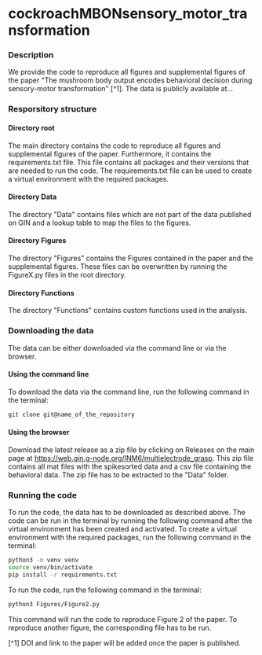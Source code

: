 # cockroachMBONsensory_motor_transformation

### Description
We provide the code to reproduce all figures and supplemental figures of the paper "The mushroom body output 
encodes behavioral decision during sensory-motor transformation" [^1]. The data is publicly available at...

### Resporsitory structure
#### Directory root
The main directory contains the code to reproduce all figures and supplemental figures of the paper.
Furthermore, it contains the requirements.txt file. This file contains all packages and their versions
that are needed to run the code. The requirements.txt file can be used to create a virtual environment with the
required packages.
#### Directory Data
The directory "Data" contains files which are not part of the data published on GIN and a lookup table to map the files
to the figures.
#### Directory Figures
The directory "Figures" contains the Figures contained in the paper and the supplemental figures. These files can be
overwritten by running the FigureX.py files in the root directory.
#### Directory Functions
The directory "Functions" contains custom functions used in the analysis.

### Downloading the data
The data can be either downloaded via the command line or via the browser. 
#### Using the command line
To download the data via the command line,
run the following command in the terminal:
```bash
git clone git@name_of_the_repository
```
#### Using the browser
Download the latest release as a zip file by clicking on Releases on the main page at 
https://web.gin.g-node.org/INM6/multielectrode_grasp. This zip file contains all mat files with the spikesorted data
and a csv file containing the behavioral data. The zip file has to be extracted to the "Data" folder.


### Running the code
To run the code, the data has to be downloaded as described above. The code can be run in the terminal by running the
following command after the virtual environment has been created and activated. 
To create a virtual environment with the required packages, run the following command in the terminal:
```bash
python3 -m venv venv
source venv/bin/activate
pip install -r requirements.txt
```
To run the code, run the following command in the terminal:
```bash
python3 Figures/Figure2.py
```
This command will run the code to reproduce Figure 2 of the paper. To reproduce another figure, the corresponding file
has to be run.


[^1] DOI and link to the paper will be added once the paper is published.

